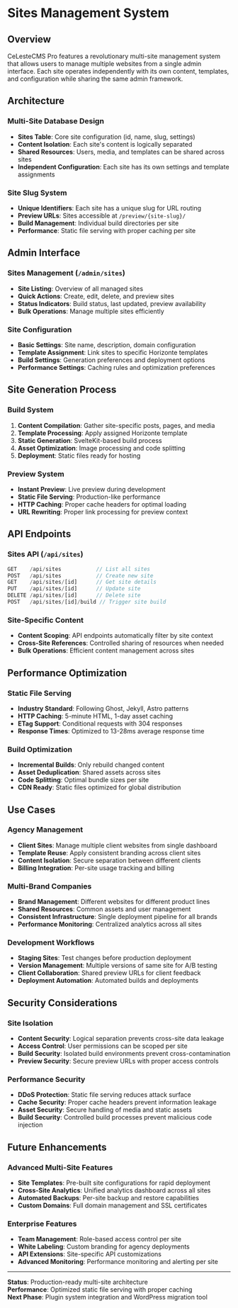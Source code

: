 # Sites Management System

## Overview

CeLesteCMS Pro features a revolutionary multi-site management system that allows users to manage multiple websites from a single admin interface. Each site operates independently with its own content, templates, and configuration while sharing the same admin framework.

## Architecture

### Multi-Site Database Design
- **Sites Table**: Core site configuration (id, name, slug, settings)
- **Content Isolation**: Each site's content is logically separated
- **Shared Resources**: Users, media, and templates can be shared across sites
- **Independent Configuration**: Each site has its own settings and template assignments

### Site Slug System
- **Unique Identifiers**: Each site has a unique slug for URL routing
- **Preview URLs**: Sites accessible at `/preview/{site-slug}/`
- **Build Management**: Individual build directories per site
- **Performance**: Static file serving with proper caching per site

## Admin Interface

### Sites Management (`/admin/sites`)
- **Site Listing**: Overview of all managed sites
- **Quick Actions**: Create, edit, delete, and preview sites
- **Status Indicators**: Build status, last updated, preview availability
- **Bulk Operations**: Manage multiple sites efficiently

### Site Configuration
- **Basic Settings**: Site name, description, domain configuration
- **Template Assignment**: Link sites to specific Horizonte templates
- **Build Settings**: Generation preferences and deployment options
- **Performance Settings**: Caching rules and optimization preferences

## Site Generation Process

### Build System
1. **Content Compilation**: Gather site-specific posts, pages, and media
2. **Template Processing**: Apply assigned Horizonte template
3. **Static Generation**: SvelteKit-based build process
4. **Asset Optimization**: Image processing and code splitting
5. **Deployment**: Static files ready for hosting

### Preview System
- **Instant Preview**: Live preview during development
- **Static File Serving**: Production-like performance
- **HTTP Caching**: Proper cache headers for optimal loading
- **URL Rewriting**: Proper link processing for preview context

## API Endpoints

### Sites API (`/api/sites`)
```typescript
GET    /api/sites           // List all sites
POST   /api/sites           // Create new site
GET    /api/sites/[id]      // Get site details
PUT    /api/sites/[id]      // Update site
DELETE /api/sites/[id]      // Delete site
POST   /api/sites/[id]/build // Trigger site build
```

### Site-Specific Content
- **Content Scoping**: API endpoints automatically filter by site context
- **Cross-Site References**: Controlled sharing of resources when needed
- **Bulk Operations**: Efficient content management across sites

## Performance Optimization

### Static File Serving
- **Industry Standard**: Following Ghost, Jekyll, Astro patterns
- **HTTP Caching**: 5-minute HTML, 1-day asset caching
- **ETag Support**: Conditional requests with 304 responses
- **Response Times**: Optimized to 13-28ms average response time

### Build Optimization
- **Incremental Builds**: Only rebuild changed content
- **Asset Deduplication**: Shared assets across sites
- **Code Splitting**: Optimal bundle sizes per site
- **CDN Ready**: Static files optimized for global distribution

## Use Cases

### Agency Management
- **Client Sites**: Manage multiple client websites from single dashboard
- **Template Reuse**: Apply consistent branding across client sites  
- **Content Isolation**: Secure separation between different clients
- **Billing Integration**: Per-site usage tracking and billing

### Multi-Brand Companies
- **Brand Management**: Different websites for different product lines
- **Shared Resources**: Common assets and user management
- **Consistent Infrastructure**: Single deployment pipeline for all brands
- **Performance Monitoring**: Centralized analytics across all sites

### Development Workflows
- **Staging Sites**: Test changes before production deployment
- **Version Management**: Multiple versions of same site for A/B testing
- **Client Collaboration**: Shared preview URLs for client feedback
- **Deployment Automation**: Automated builds and deployments

## Security Considerations

### Site Isolation
- **Content Security**: Logical separation prevents cross-site data leakage
- **Access Control**: User permissions can be scoped per site
- **Build Security**: Isolated build environments prevent cross-contamination
- **Preview Security**: Secure preview URLs with proper access controls

### Performance Security
- **DDoS Protection**: Static file serving reduces attack surface
- **Cache Security**: Proper cache headers prevent information leakage
- **Asset Security**: Secure handling of media and static assets
- **Build Security**: Controlled build processes prevent malicious code injection

## Future Enhancements

### Advanced Multi-Site Features
- **Site Templates**: Pre-built site configurations for rapid deployment
- **Cross-Site Analytics**: Unified analytics dashboard across all sites
- **Automated Backups**: Per-site backup and restore capabilities
- **Custom Domains**: Full domain management and SSL certificates

### Enterprise Features
- **Team Management**: Role-based access control per site
- **White Labeling**: Custom branding for agency deployments
- **API Extensions**: Site-specific API customizations
- **Advanced Monitoring**: Performance monitoring and alerting per site

---

**Status**: Production-ready multi-site architecture  
**Performance**: Optimized static file serving with proper caching  
**Next Phase**: Plugin system integration and WordPress migration tool